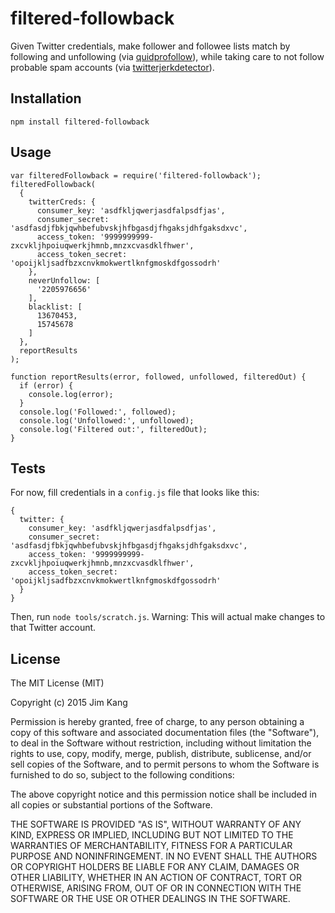 filtered-followback
==================

Given Twitter credentials, make follower and followee lists match by following and unfollowing (via [quidprofollow](https://github.com/jimkang/quidprofollow)), while taking care to not follow probable spam accounts (via [twitterjerkdetector](https://github.com/jimkang/twitterjerkdetector)).

Installation
------------

    npm install filtered-followback

Usage
-----

    var filteredFollowback = require('filtered-followback');
    filteredFollowback(
      {
        twitterCreds: {
          consumer_key: 'asdfkljqwerjasdfalpsdfjas',
          consumer_secret: 'asdfasdjfbkjqwhbefubvskjhfbgasdjfhgaksjdhfgaksdxvc',
          access_token: '9999999999-zxcvkljhpoiuqwerkjhmnb,mnzxcvasdklfhwer',
          access_token_secret: 'opoijkljsadfbzxcnvkmokwertlknfgmoskdfgossodrh'
        },
        neverUnfollow: [
          '2205976656'
        ],
        blacklist: [
          13670453,
          15745678
        ]
      },
      reportResults
    );

    function reportResults(error, followed, unfollowed, filteredOut) {
      if (error) {
        console.log(error);
      }
      console.log('Followed:', followed);
      console.log('Unfollowed:', unfollowed);
      console.log('Filtered out:', filteredOut);
    }

Tests
-----

For now, fill credentials in a `config.js` file that looks like this:

    {
      twitter: {
        consumer_key: 'asdfkljqwerjasdfalpsdfjas',
        consumer_secret: 'asdfasdjfbkjqwhbefubvskjhfbgasdjfhgaksjdhfgaksdxvc',
        access_token: '9999999999-zxcvkljhpoiuqwerkjhmnb,mnzxcvasdklfhwer',
        access_token_secret: 'opoijkljsadfbzxcnvkmokwertlknfgmoskdfgossodrh'
      }      
    }

Then, run `node tools/scratch.js`. Warning: This will actual make changes to that Twitter account.

License
-------

The MIT License (MIT)

Copyright (c) 2015 Jim Kang

Permission is hereby granted, free of charge, to any person obtaining a copy
of this software and associated documentation files (the "Software"), to deal
in the Software without restriction, including without limitation the rights
to use, copy, modify, merge, publish, distribute, sublicense, and/or sell
copies of the Software, and to permit persons to whom the Software is
furnished to do so, subject to the following conditions:

The above copyright notice and this permission notice shall be included in
all copies or substantial portions of the Software.

THE SOFTWARE IS PROVIDED "AS IS", WITHOUT WARRANTY OF ANY KIND, EXPRESS OR
IMPLIED, INCLUDING BUT NOT LIMITED TO THE WARRANTIES OF MERCHANTABILITY,
FITNESS FOR A PARTICULAR PURPOSE AND NONINFRINGEMENT. IN NO EVENT SHALL THE
AUTHORS OR COPYRIGHT HOLDERS BE LIABLE FOR ANY CLAIM, DAMAGES OR OTHER
LIABILITY, WHETHER IN AN ACTION OF CONTRACT, TORT OR OTHERWISE, ARISING FROM,
OUT OF OR IN CONNECTION WITH THE SOFTWARE OR THE USE OR OTHER DEALINGS IN
THE SOFTWARE.
